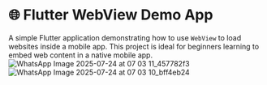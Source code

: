 # 🌐 Flutter WebView Demo App

A simple Flutter application demonstrating how to use `WebView` to load websites inside a mobile app. This project is ideal for beginners learning to embed web content in a native mobile app.
![WhatsApp Image 2025-07-24 at 07 03 11_457782f3](https://github.com/user-attachments/assets/7843d7d0-555f-4da9-9280-0325fbf34512)
![WhatsApp Image 2025-07-24 at 07 03 10_bff4eb24](https://github.com/user-attachments/assets/cd4495ea-e2e1-4325-87f9-c9245b0c5943)
